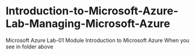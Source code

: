 # Introduction-to-Microsoft-Azure-Lab-Managing-Microsoft-Azure
Microsoft Azure Lab-01 Module Introduction to Microsoft Azure 
When you see in folder above
